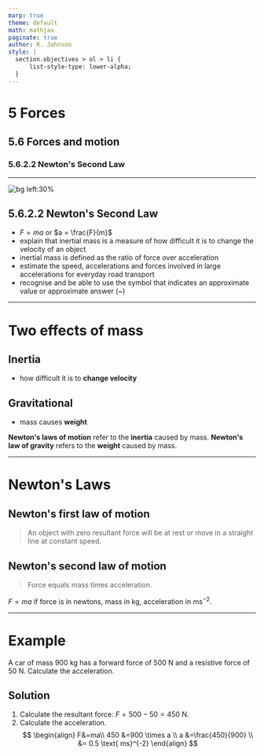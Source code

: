 ```yaml
---
marp: true
theme: default
math: mathjax
paginate: true
author: R. Johnson
style: |
  section.objectives > ol > li {
      list-style-type: lower-alpha;
  }
---
```


# 5 Forces
## 5.6 Forces and motion
### 5.6.2.2 Newton's Second Law

---

<!-- _class: objectives -->

![bg left:30%](https://images.unsplash.com/photo-1492962827063-e5ea0d8c01f5?ixlib=rb-4.0.3&ixid=MnwxMjA3fDB8MHxwaG90by1wYWdlfHx8fGVufDB8fHx8&auto=format&fit=crop&w=2121&q=80)
## 5.6.2.2 Newton's Second Law


- $F = ma$ or $a = \frac{F}{m}$
- explain that inertial mass is a measure of how difficult it is to change the velocity of an object
- inertial mass is defined as the ratio of force over acceleration
- estimate the speed, accelerations and forces involved in large accelerations for everyday road transport
- recognise and be able to use the symbol that indicates an approximate value or approximate answer (&#126;)
<!-- - **Required practical activity 7**: investigate the effect of varying the force on the acceleration of an object of constant mass, and the effect of varying the mass of an object on the acceleration produced by a constant force. -->

---

# Two effects of mass

## Inertia
- how difficult it is to **change velocity**

## Gravitational
- mass causes **weight**

**Newton's laws of motion** refer to the **inertia** caused by mass.
**Newton's law of gravity** refers to the **weight** caused by mass.

---

# Newton's Laws

## Newton's first law of motion
> An object with zero resultant force will be at rest or move in a straight line at constant speed.

## Newton's second law of motion
> Force equals mass times acceleration.

$F=ma$ if force is in newtons, mass in kg, acceleration in ms$^{-2}$.

---

# Example

A car of mass 900 kg has a forward force of 500 N and a resistive force of 50 N. Calculate the acceleration.

## Solution

1. Calculate the resultant force: $F = 500-50= 450 \text{ N}$.
2. Calculate the acceleration.
$$
\begin{align}
F&=ma\\
450 &=900 \times a \\
a &=\frac{450}{900} \\
&= 0.5 \text{ ms}^{-2}
\end{align}
$$